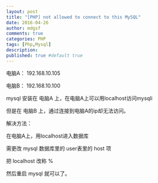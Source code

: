 ```yaml
---
layout: post
title: "[PHP] not allowed to connect to this MySQL"
date: 2016-04-26
author: mdgsf
comments: true
categories: PHP
tags: [Php,Mysql]
description:
published: true #default true
---
```


电脑A： 192.168.10.105

电脑B： 192.168.10.100

mysql 安装在 电脑A 上，在电脑A上可以用localhost访问mysqli

但是在 电脑B 上，通过连接到电脑A的ip却无法访问。

解决方法：

在电脑A上，用localhost进入数据库

需更改 mysql 数据库里的 user表里的 host 项

把 localhost 改称 %

然后重启 mysql 就可以了。
